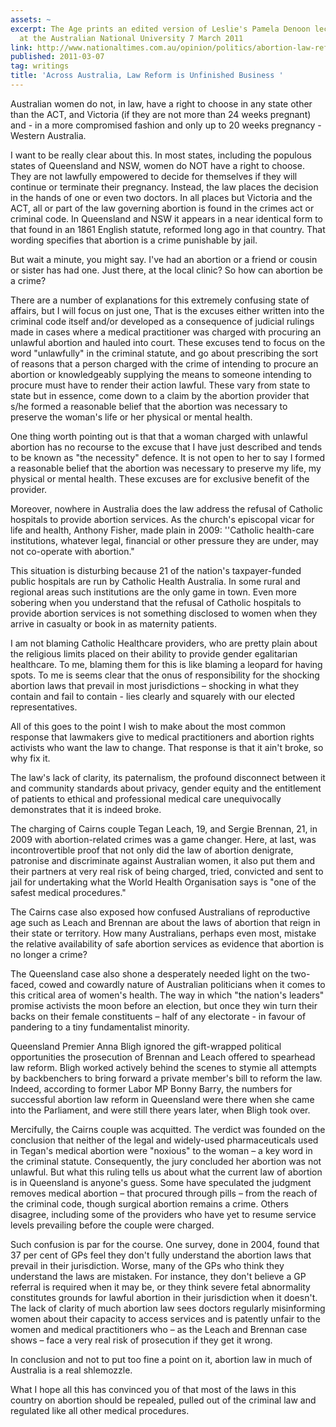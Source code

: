 ```yaml
---
assets: ~
excerpt: The Age prints an edited version of Leslie's Pamela Denoon lecture, delivered
  at the Australian National University 7 March 2011
link: http://www.nationaltimes.com.au/opinion/politics/abortion-law-reform-is-still-unfinished-business-20110308-1blfw.html
published: 2011-03-07
tag: writings
title: 'Across Australia, Law Reform is Unfinished Business '
---
```

Australian women do not, in law, have a right to choose in any state other than the ACT, and Victoria (if they are not more than 24 weeks pregnant) and - in a more compromised fashion and only up to 20 weeks pregnancy - Western Australia.

I want to be really clear about this. In most states, including the populous states of Queensland and NSW, women do NOT have a right to choose. They are not lawfully empowered to decide for themselves if they will  continue or terminate their pregnancy. Instead, the law places the decision in the hands of one or even two doctors. In all places but Victoria and the ACT, all or part of the law governing abortion is found in the crimes act or criminal code. In Queensland and NSW it appears in a near identical form to that found in an 1861 English statute, reformed long ago in that country. That wording specifies that abortion is a crime punishable by jail.

But wait a minute, you might say. I've had an abortion or a friend or cousin or sister has had one. Just there, at the local clinic? So how can abortion be a crime?

There are a number of explanations for this extremely confusing state of affairs, but I will focus on just one, That is the excuses either written into the criminal code itself and/or developed as a consequence of judicial rulings made in cases where a medical practitioner was charged with procuring an unlawful abortion and hauled into court. These excuses tend to focus on the word "unlawfully" in the criminal statute, and go about prescribing the sort of reasons that a person charged with the crime of intending to procure an abortion or knowledgeably supplying the means to someone intending to procure must have to render their action lawful. These vary from state to state but in essence, come down to a claim by the abortion provider that s/he formed a reasonable belief that the abortion was necessary to preserve the woman's life or her physical or mental health.

One thing worth pointing out is that that a woman charged with unlawful abortion has no recourse to the excuse that I have just described and tends to be known as "the necessity" defence. It is not open to her to say I formed a reasonable belief that the abortion was necessary to preserve my life, my physical or mental health. These excuses are for exclusive benefit of the provider.

Moreover, nowhere in Australia does the law address the refusal of Catholic hospitals to provide abortion services. As the church's episcopal vicar for life and health, Anthony Fisher, made plain in 2009: ''Catholic health-care institutions, whatever legal, financial or other pressure they are under, may not co-operate with abortion."

This situation is disturbing because 21 of the nation's taxpayer-funded public hospitals are run by Catholic Health Australia. In some rural and regional areas such institutions are the only game in town. Even more sobering when you understand that the refusal of Catholic hospitals to provide abortion services is not something disclosed to women when they arrive in casualty or book in as maternity patients.

I am not blaming Catholic Healthcare providers, who are pretty plain about the religious limits placed on their ability to provide gender egalitarian healthcare. To me, blaming them for this is like blaming a leopard for having spots. To me is seems clear that the onus of responsibility for the shocking abortion laws that prevail in most jurisdictions – shocking in what they contain and fail to contain - lies clearly and squarely with our elected representatives.

All of this goes to the point I wish to make about the most common response that lawmakers give to medical practitioners and abortion rights activists who want the law to change. That response is that it ain't broke, so why fix it.

The law's lack of clarity, its paternalism, the profound disconnect between it and community standards about privacy, gender equity and the entitlement of patients to ethical and professional medical care unequivocally demonstrates that it is indeed broke.

The charging of Cairns couple Tegan Leach, 19, and Sergie Brennan, 21, in 2009 with abortion-related crimes was a game changer. Here, at last, was incontrovertible proof that not only did the law of abortion denigrate, patronise and discriminate against Australian women, it also put them and their partners at very real risk of being charged, tried, convicted and sent to jail for undertaking what the World Health Organisation says is "one of the safest medical procedures."

The Cairns case also exposed how confused Australians of reproductive age such as Leach and Brennan are about the laws of abortion that reign in their state or territory. How many Australians, perhaps even most, mistake the relative availability of safe abortion services as evidence that abortion is no longer a crime?

The Queensland case also shone a desperately needed light on the two-faced, cowed and cowardly nature of Australian politicians when it comes to this critical area of women's  health. The way in which "the nation's leaders" promise activists the moon before an election, but once they win turn their backs on their female constituents – half of any electorate - in favour of pandering to a tiny fundamentalist minority.

Queensland Premier Anna Bligh ignored the gift-wrapped political opportunities the prosecution of Brennan and Leach offered to spearhead law reform. Bligh worked actively behind the scenes to stymie all attempts by backbenchers to bring forward a private member's bill to reform the law. Indeed, according to former Labor MP Bonny Barry, the numbers for successful abortion law reform in Queensland were there when she came into the Parliament, and were still there years later, when Bligh took over.

Mercifully, the Cairns couple was acquitted. The verdict was founded on the conclusion that neither of the legal and widely-used pharmaceuticals used in Tegan's medical abortion were "noxious" to the woman – a key word in the criminal statute. Consequently, the jury concluded her abortion was not unlawful. But what this ruling tells us about what the current law of abortion is in Queensland is anyone's guess. Some have speculated the judgment removes medical abortion – that procured through pills – from the reach of the criminal code, though surgical abortion remains a crime. Others disagree, including some of the providers who have yet to resume service levels prevailing before the couple were charged.

Such confusion is par for the course.  One survey, done in 2004, found that 37 per cent of GPs feel they don't fully understand the abortion laws that prevail in their jurisdiction. Worse, many of the GPs who think they understand the laws are mistaken. For instance, they don't believe a GP referral is required when it may be, or they think severe fetal abnormality constitutes grounds for lawful abortion in their jurisdiction when it doesn't. The lack of clarity of much abortion law sees doctors regularly misinforming women about their capacity to access services and is patently unfair to the women and medical practitioners who – as the Leach and Brennan case shows – face a very real risk of prosecution if they get it wrong.

In conclusion and not to put too fine a point on it, abortion law in much of Australia is a real shlemozzle.

What I hope all this has convinced you of that most of the laws in this country on abortion should be repealed, pulled out of the criminal law and regulated like all other medical procedures.